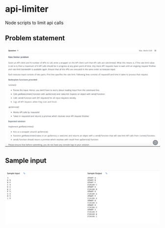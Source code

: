 # api-limiter
Node scripts to limit api calls


## Problem statement

![problem statement](./screenshots/problem_statement.png)


## Sample input

![sample_input](./screenshots/sample_input.png)
